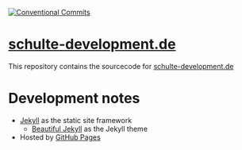 [![Conventional Commits](https://img.shields.io/badge/Conventional%20Commits-1.0.0-pink.svg)](https://conventionalcommits.org)

# [schulte-development.de](https://schulte-development.de/)

This repository contains the sourcecode for [schulte-development.de](https://schulte-development.de)

# Development notes

- [Jekyll](https://jekyllrb.com) as the static site framework
    - [Beautiful Jekyll](https://beautifuljekyll.com) as the Jekyll theme
- Hosted by [GitHub Pages](https://pages.github.com/)
